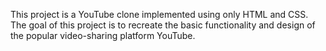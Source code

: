 
 This project is a YouTube clone implemented using only HTML and CSS. The goal of this project is to recreate the basic 
functionality and design of the popular video-sharing platform YouTube. 
